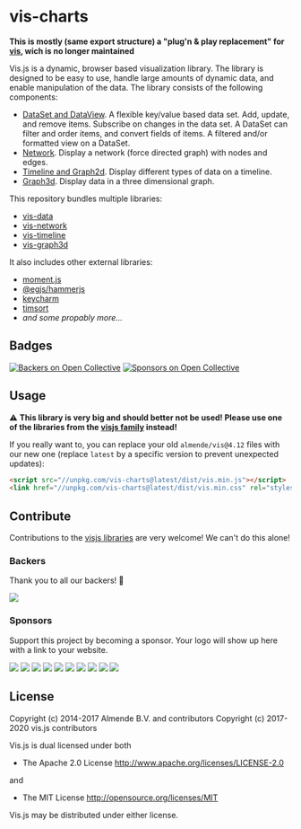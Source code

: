 # vis-charts

**This is mostly (same export structure) a "plug'n & play replacement" for [vis](https://github.com/almende/vis), wich is no longer maintained**

Vis.js is a dynamic, browser based visualization library.
The library is designed to be easy to use, handle large amounts
of dynamic data, and enable manipulation of the data.
The library consists of the following components:

- [DataSet and DataView](https://github.com/visjs/vis-data). A flexible key/value based data set. Add, update, and
  remove items. Subscribe on changes in the data set. A DataSet can filter and
  order items, and convert fields of items. A filtered and/or formatted view on a DataSet.
- [Network](https://github.com/visjs/vis-network). Display a network (force directed graph) with nodes and edges.
- [Timeline and Graph2d](https://github.com/visjs/vis-timeline). Display different types of data on a timeline.
- [Graph3d](https://github.com/visjs/vis-graph3d). Display data in a three dimensional graph.

This repository bundles multiple libraries:

- [vis-data](//github.com/visjs/vis-data)
- [vis-network](//github.com/visjs/vis-network)
- [vis-timeline](//github.com/visjs/vis-timeline)
- [vis-graph3d](//github.com/visjs/vis-graph3d)

It also includes other external libraries:

- [moment.js](//www.npmjs.com/package/moment)
- [@egjs/hammerjs](//www.npmjs.com/package/@egjs/hammerjs)
- [keycharm](//www.npmjs.com/package/keycharm)
- [timsort](//www.npmjs.com/package/timsort)
- _and some propably more..._

## Badges

[![Backers on Open Collective](https://opencollective.com/visjs/backers/badge.svg)](#backers) [![Sponsors on Open Collective](https://opencollective.com/visjs/sponsors/badge.svg)](#sponsors)

## Usage

:warning: **This library is very big and should better not be used! Please use one of the libraries from the [visjs family](//github.com/visjs) instead!**

If you really want to, you can replace your old `almende/vis@4.12` files with our new one (replace `latest` by a specific version to prevent unexpected updates):

```html
<script src="//unpkg.com/vis-charts@latest/dist/vis.min.js"></script>
<link href="//unpkg.com/vis-charts@latest/dist/vis.min.css" rel="stylesheet" type="text/css">
```

## Contribute

Contributions to the [visjs libraries](https://github.com/visjs) are very welcome! We can't do this alone!

### Backers

Thank you to all our backers! 🙏

<a href="https://opencollective.com/vis#backers" target="_blank"><img src="https://opencollective.com/visjs/backers.svg?width=890"></a>

### Sponsors

Support this project by becoming a sponsor. Your logo will show up here with a link to your website.

<a href="https://opencollective.com/visjs/sponsor/0/website" target="_blank"><img src="https://opencollective.com/visjs/sponsor/0/avatar.svg"></a>
<a href="https://opencollective.com/visjs/sponsor/1/website" target="_blank"><img src="https://opencollective.com/visjs/sponsor/1/avatar.svg"></a>
<a href="https://opencollective.com/visjs/sponsor/2/website" target="_blank"><img src="https://opencollective.com/visjs/sponsor/2/avatar.svg"></a>
<a href="https://opencollective.com/visjs/sponsor/3/website" target="_blank"><img src="https://opencollective.com/visjs/sponsor/3/avatar.svg"></a>
<a href="https://opencollective.com/visjs/sponsor/4/website" target="_blank"><img src="https://opencollective.com/visjs/sponsor/4/avatar.svg"></a>
<a href="https://opencollective.com/visjs/sponsor/5/website" target="_blank"><img src="https://opencollective.com/visjs/sponsor/5/avatar.svg"></a>
<a href="https://opencollective.com/visjs/sponsor/6/website" target="_blank"><img src="https://opencollective.com/visjs/sponsor/6/avatar.svg"></a>
<a href="https://opencollective.com/visjs/sponsor/7/website" target="_blank"><img src="https://opencollective.com/visjs/sponsor/7/avatar.svg"></a>
<a href="https://opencollective.com/visjs/sponsor/8/website" target="_blank"><img src="https://opencollective.com/visjs/sponsor/8/avatar.svg"></a>
<a href="https://opencollective.com/visjs/sponsor/9/website" target="_blank"><img src="https://opencollective.com/visjs/sponsor/9/avatar.svg"></a>

## License

Copyright (c) 2014-2017 Almende B.V. and contributors
Copyright (c) 2017-2020 vis.js contributors

Vis.js is dual licensed under both

  * The Apache 2.0 License
    http://www.apache.org/licenses/LICENSE-2.0

and

  * The MIT License
    http://opensource.org/licenses/MIT

Vis.js may be distributed under either license.
